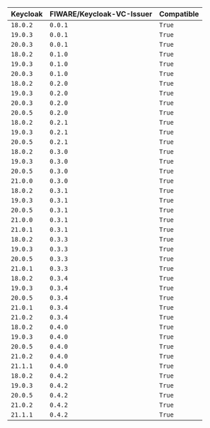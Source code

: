 | Keycloak | FIWARE/Keycloak-VC-Issuer | Compatible | 
 |-------|------|-----| 
| ```18.0.2``` | ```0.0.1``` | ```True``` | 
| ```19.0.3``` | ```0.0.1``` | ```True``` | 
| ```20.0.3``` | ```0.0.1``` | ```True``` | 
| ```18.0.2``` | ```0.1.0``` | ```True``` | 
| ```19.0.3``` | ```0.1.0``` | ```True``` | 
| ```20.0.3``` | ```0.1.0``` | ```True``` | 
| ```18.0.2``` | ```0.2.0``` | ```True``` | 
| ```19.0.3``` | ```0.2.0``` | ```True``` | 
| ```20.0.3``` | ```0.2.0``` | ```True``` | 
| ```20.0.5``` | ```0.2.0``` | ```True``` | 
| ```18.0.2``` | ```0.2.1``` | ```True``` | 
| ```19.0.3``` | ```0.2.1``` | ```True``` | 
| ```20.0.5``` | ```0.2.1``` | ```True``` | 
| ```18.0.2``` | ```0.3.0``` | ```True``` | 
| ```19.0.3``` | ```0.3.0``` | ```True``` | 
| ```20.0.5``` | ```0.3.0``` | ```True``` | 
| ```21.0.0``` | ```0.3.0``` | ```True``` | 
| ```18.0.2``` | ```0.3.1``` | ```True``` | 
| ```19.0.3``` | ```0.3.1``` | ```True``` | 
| ```20.0.5``` | ```0.3.1``` | ```True``` | 
| ```21.0.0``` | ```0.3.1``` | ```True``` | 
| ```21.0.1``` | ```0.3.1``` | ```True``` | 
| ```18.0.2``` | ```0.3.3``` | ```True``` | 
| ```19.0.3``` | ```0.3.3``` | ```True``` | 
| ```20.0.5``` | ```0.3.3``` | ```True``` | 
| ```21.0.1``` | ```0.3.3``` | ```True``` | 
| ```18.0.2``` | ```0.3.4``` | ```True``` | 
| ```19.0.3``` | ```0.3.4``` | ```True``` | 
| ```20.0.5``` | ```0.3.4``` | ```True``` | 
| ```21.0.1``` | ```0.3.4``` | ```True``` | 
| ```21.0.2``` | ```0.3.4``` | ```True``` | 
| ```18.0.2``` | ```0.4.0``` | ```True``` | 
| ```19.0.3``` | ```0.4.0``` | ```True``` | 
| ```20.0.5``` | ```0.4.0``` | ```True``` | 
| ```21.0.2``` | ```0.4.0``` | ```True``` | 
| ```21.1.1``` | ```0.4.0``` | ```True``` | 
| ```18.0.2``` | ```0.4.2``` | ```True``` | 
| ```19.0.3``` | ```0.4.2``` | ```True``` | 
| ```20.0.5``` | ```0.4.2``` | ```True``` | 
| ```21.0.2``` | ```0.4.2``` | ```True``` | 
| ```21.1.1``` | ```0.4.2``` | ```True``` | 
